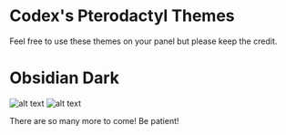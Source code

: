 # Codex's Pterodactyl Themes
Feel free to use these themes on your panel but please keep the credit.



# Obsidian Dark
![alt text](https://i.gyazo.com/797a3137b89b534a5d552a52f1995dcb.png)
![alt text](https://i.gyazo.com/1684281fe8a62adc1b3db6cc3f3c78e2.png)

There are so many more to come! Be patient!

